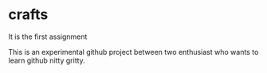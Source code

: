 # crafts
It is the first assignment

This is an experimental github project between two enthusiast who wants to learn github nitty gritty.

